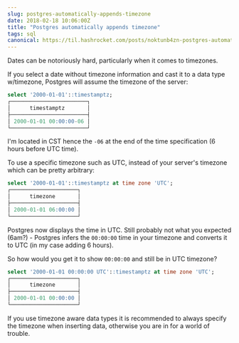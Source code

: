 ```yaml
---
slug: postgres-automatically-appends-timezone
date: 2018-02-18 10:06:00Z
title: "Postgres automatically appends timezone"
tags: sql
canonical: https://til.hashrocket.com/posts/noktunb4zn-postgres-automatically-appends-timezone
---
```



Dates can be notoriously hard, particularly when it comes to timezones.

If you select a date without timezone information and cast it to a data type w/timezone, Postgres will assume the timezone of the server:

```sql
select '2000-01-01'::timestamptz;
┌────────────────────────┐
│      timestamptz       │
├────────────────────────┤
│ 2000-01-01 00:00:00-06 │
└────────────────────────┘
```

I'm located in CST hence the `-06` at the end of the time specification (6 hours before UTC time).

To use a specific timezone such as UTC, instead of your server's timezone which can be pretty arbitrary:


```sql
select '2000-01-01'::timestamptz at time zone 'UTC';
┌─────────────────────┐
│      timezone       │
├─────────────────────┤
│ 2000-01-01 06:00:00 │
└─────────────────────┘
```

Postgres now displays the time in UTC. Still probably not what you expected (6am?) - Postgres infers the `00:00:00` time in your timezone and converts it to UTC (in my case adding 6 hours).

So how would you get it to show `00:00:00` and still be in UTC timezone?

```sql
select '2000-01-01 00:00:00 UTC'::timestamptz at time zone 'UTC';
┌─────────────────────┐
│      timezone       │
├─────────────────────┤
│ 2000-01-01 00:00:00 │
└─────────────────────┘
```

If you use timezone aware data types it is recommended to always specify the timezone when inserting data, otherwise you are in for a world of trouble.

